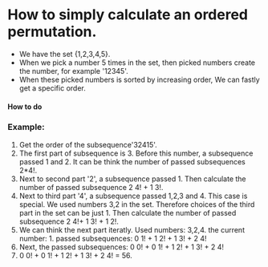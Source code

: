# How to simply calculate an ordered permutation.
- We have the set {1,2,3,4,5}.
- When we pick a number 5 times in the set, then picked numbers create the number,
for example '12345'.
- When these picked numbers is sorted by increasing order, We can fastly get
a specific order.

#### How to do
### Example:
1. Get the order of the subsequence'32415'.
2. The first part of subsequence is 3.
Before this number, a subsequence passed 1 and 2.
It can be think the number of passed subsequences 2*4!.
3. Next to second part '2', a subsequence passed 1. 
Then calculate the number of passed subsequence 2 4! + 1 3!.
4. Next to third part '4', a subsequence passed 1,2,3 and 4.
This case is special. We used numbers 3,2 in the set.
Therefore choices of the third part in the set can be just 1.
Then calculate the number of passed subsequence 2 4!+ 1 3! + 1 2!.
5. We can think the next part iteratly.
Used numbers: 3,2,4. the current number: 1.
passed subsequences: 0 1! + 1 2! + 1 3! + 2 4!
6. Next, the passed subsequences: 0 0! + 0 1! + 1 2! + 1 3! + 2 4!
7. 0 0! + 0 1! + 1 2! + 1 3! + 2 4! = 56.